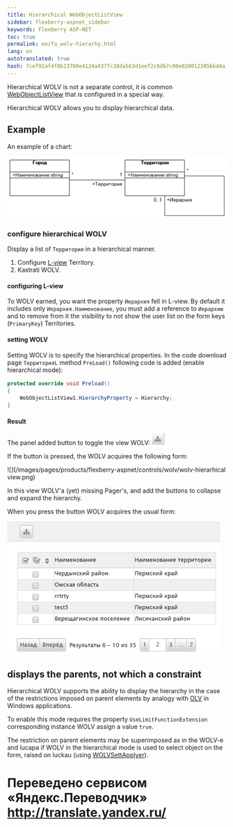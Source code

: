 ```yaml
--- 
title: Hierarchical WebObjectListView 
sidebar: flexberry-aspnet_sidebar 
keywords: Flexberry ASP-NET 
toc: true 
permalink: en/fa_wolv-hierarhy.html 
lang: en 
autotranslated: true 
hash: 7cef92af4f8b13700e4124a437fc38da563d1eef2c6db7c00e820012385bbd4a 
--- 
```


Hierarchical WOLV is not a separate control, it is common [WebObjectListView](fa_web-object-list-view.html) that is configured in a special way. 

Hierarchical WOLV allows you to display hierarchical data. 

## Example 

An example of a chart: 

![](/images/pages/products/flexberry-aspnet/controls/wolv/wolv-hierarhy-diagramm.png) 

### configure hierarchical WOLV 

Display a list of `Территории` in a hierarchical manner. 

1. Configure [L-view](fd_l-view.html) Territory. 
2. Kastrati WOLV. 

#### configuring L-view 

To WOLV earned, you want the property `Иерархия` fell in L-view. By default it includes only `Иерархия.Наименование`, you must add a reference to `Иерархию` and to remove from it the visibility to not show the user list on the form keys (`PrimaryKey`) Territories. 

#### setting WOLV 

Setting WOLV is to specify the hierarchical properties. In the code download page `ТерриторияL` method `PreLoad()` following code is added (enable hierarchical mode): 

```csharp
protected override void Preload()
{
    WebObjectListView1.HierarchyProperty = Hierarchy;
}
``` 

#### Result 

The panel added button to toggle the view WOLV: ![](/images/pages/products/flexberry-aspnet/controls/wolv/wolv-hierarhical-panel.png) 

If the button is pressed, the WOLV acquires the following form: 

![](/images/pages/products/flexberry-aspnet/controls/wolv/wolv-hierarhical view.png) 

In this view WOLV'a (yet) missing Pager's, and add the buttons to collapse and expand the hierarchy. 

When you press the button WOLV acquires the usual form: 

![](/images/pages/products/flexberry-aspnet/controls/wolv/wolv-simple-view.png) 

## displays the parents, not which a constraint 

Hierarchical WOLV supports the ability to display the hierarchy in the case of the restrictions imposed on parent elements by analogy with [OLV](fw_objectlistview.html) in Windows applications. 

To enable this mode requires the property `UseLimitFunctionExtension` corresponding instance WOLV assign a value `true`. 

The restriction on parent elements may be superimposed as in the WOLV-e and lucapa if WOLV in the hierarchical mode is used to select object on the form, raised on luckau (using [WOLVSettApplyer](fa_wolv-sett-applyer.html)). 





 # Переведено сервисом «Яндекс.Переводчик» http://translate.yandex.ru/